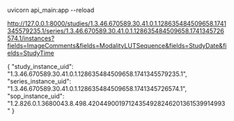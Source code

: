 uvicorn api_main:app --reload

http://127.0.0.1:8000/studies/1.3.46.670589.30.41.0.1.128635484509658.1741345579235.1/series/1.3.46.670589.30.41.0.1.128635484509658.1741345726574.1/instances?fields=ImageComments&fields=ModalityLUTSequence&fields=StudyDate&fields=StudyTime

{
  "study_instance_uid": "1.3.46.670589.30.41.0.1.128635484509658.1741345579235.1",
  "series_instance_uid": "1.3.46.670589.30.41.0.1.128635484509658.1741345726574.1",
  "sop_instance_uid": "1.2.826.0.1.3680043.8.498.42044900197124354928246201361539914993"
}